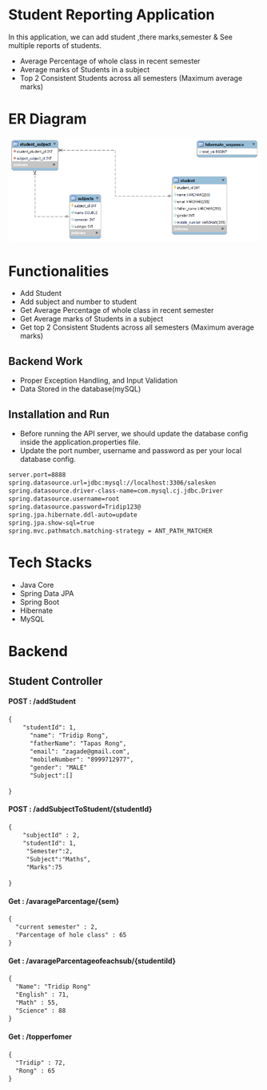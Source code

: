 # Student Reporting Application

In this application, we can add student ,there marks,semester &  See multiple reports of students.
- Average Percentage of whole class in recent semester
- Average marks of Students in a subject
- Top 2 Consistent Students across all semesters (Maximum average marks) 

# ER Diagram
[![SwaggerUI](https://raw.githubusercontent.com/TridipRong/StudentReportingSystem/main/image/erd.png?raw=true)](https://raw.githubusercontent.com/TridipRong/StudentReportingSystem/main/image/erd.png?raw=true)

# Functionalities
-   Add Student
-   Add subject and number to student
-   Get Average Percentage of whole class in recent semester
- Get Average marks of Students in a subject
- Get top 2 Consistent Students across all semesters (Maximum average marks) 

## Backend Work
-  Proper Exception Handling, and Input Validation
-  Data Stored in the database(mySQL)

## Installation and Run
-   Before running the API server, we should update the database config inside the application.properties file.
-   Update the port number, username and password as per your local database config.
```
server.port=8888
spring.datasource.url=jdbc:mysql://localhost:3306/salesken
spring.datasource.driver-class-name=com.mysql.cj.jdbc.Driver
spring.datasource.username=root
spring.datasource.password=Tridip123@
spring.jpa.hibernate.ddl-auto=update
spring.jpa.show-sql=true
spring.mvc.pathmatch.matching-strategy = ANT_PATH_MATCHER
```

# Tech Stacks

-   Java Core
-   Spring Data JPA
-   Spring Boot
-   Hibernate
-   MySQL


# Backend

## Student Controller

#### POST : /addStudent
```
{
    "studentId": 1,
      "name": "Tridip Rong",
      "fatherName": "Tapas Rong",
      "email": "zagade@gmail.com",
      "mobileNumber": "8999712977",
      "gender": "MALE"
      "Subject":[]
    
}
```

#### POST : /addSubjectToStudent/{studentId}
```
{
    "subjectId" : 2,
    "studentId": 1,
     "Semester":2,
     "Subject":"Maths",
     "Marks":75
    
}
```


#### Get : /avarageParcentage/{sem}
```
{
  "current semester" : 2,
  "Parcentage of hole class" : 65
}
```

#### Get : /avarageParcentageofeachsub/{studentiId}
```
{
  "Name": "Tridip Rong"
  "English" : 71,
  "Math" : 55,
  "Science" : 88
}
```

#### Get : /topperfomer
```
{
  "Tridip" : 72,
  "Rong" : 65
}
```

